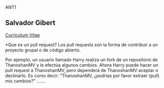 ANT1
## Salvador Gibert
[Curriculum Vitae](Curriculum-Vitae.md)

*Que es un pull request?
Los pull requests son la forma de contribuir a un proyecto grupal o de código abierto.

Por ejemplo, un usuario llamado Harry realiza un fork de un repositorio de ThanoshanMV y le efectúa algunos cambios. Ahora Harry puede hacer un pull request a ThanoshanMV, pero dependerá de ThanoshanMV aceptar o declinarlo. Es como decir: "ThanoshanMV, ¿podrías por favor extraer (pull) mis cambios?"
.......
